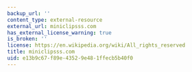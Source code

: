 ```yaml
---
backup_url: ''
content_type: external-resource
external_url: miniclipsss.com
has_external_license_warning: true
is_broken: ''
license: https://en.wikipedia.org/wiki/All_rights_reserved
title: miniclipsss.com
uid: e13b9c67-f89e-4352-9e48-1ffecb5b40f0
---
```

